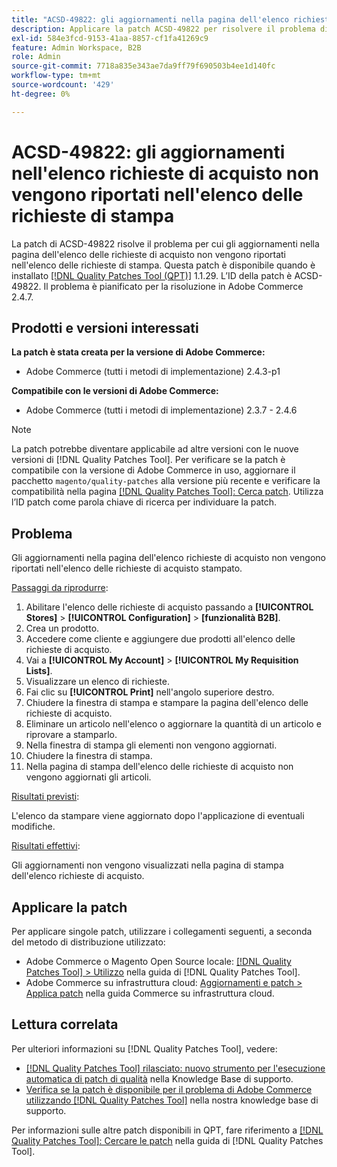 ```yaml
---
title: "ACSD-49822: gli aggiornamenti nella pagina dell'elenco richieste di acquisto non vengono riportati nell'elenco delle richieste di stampa"
description: Applicare la patch ACSD-49822 per risolvere il problema di Adobe Commerce, in cui gli aggiornamenti nella pagina dell'elenco delle richieste di acquisto non vengono riportati nell'elenco delle richieste di stampa.
exl-id: 584e3fcd-9153-41aa-8857-cf1fa41269c9
feature: Admin Workspace, B2B
role: Admin
source-git-commit: 7718a835e343ae7da9ff79f690503b4ee1d140fc
workflow-type: tm+mt
source-wordcount: '429'
ht-degree: 0%

---
```


# ACSD-49822: gli aggiornamenti nell&#39;elenco richieste di acquisto non vengono riportati nell&#39;elenco delle richieste di stampa

La patch di ACSD-49822 risolve il problema per cui gli aggiornamenti nella pagina dell&#39;elenco delle richieste di acquisto non vengono riportati nell&#39;elenco delle richieste di stampa. Questa patch è disponibile quando è installato [[!DNL Quality Patches Tool (QPT)]](/help/announcements/adobe-commerce-announcements/magento-quality-patches-released-new-tool-to-self-serve-quality-patches.md) 1.1.29. L’ID della patch è ACSD-49822. Il problema è pianificato per la risoluzione in Adobe Commerce 2.4.7.

## Prodotti e versioni interessati

**La patch è stata creata per la versione di Adobe Commerce:**

* Adobe Commerce (tutti i metodi di implementazione) 2.4.3-p1

**Compatibile con le versioni di Adobe Commerce:**

* Adobe Commerce (tutti i metodi di implementazione) 2.3.7 - 2.4.6

>[!NOTE]
>
>La patch potrebbe diventare applicabile ad altre versioni con le nuove versioni di [!DNL Quality Patches Tool]. Per verificare se la patch è compatibile con la versione di Adobe Commerce in uso, aggiornare il pacchetto `magento/quality-patches` alla versione più recente e verificare la compatibilità nella pagina [[!DNL Quality Patches Tool]: Cerca patch](https://experienceleague.adobe.com/tools/commerce-quality-patches/index.html?lang=it). Utilizza l’ID patch come parola chiave di ricerca per individuare la patch.

## Problema

Gli aggiornamenti nella pagina dell&#39;elenco richieste di acquisto non vengono riportati nell&#39;elenco delle richieste di acquisto stampato.

<u>Passaggi da riprodurre</u>:

1. Abilitare l&#39;elenco delle richieste di acquisto passando a **[!UICONTROL Stores]** > **[!UICONTROL Configuration]** > **[funzionalità B2B]**.
1. Crea un prodotto.
1. Accedere come cliente e aggiungere due prodotti all&#39;elenco delle richieste di acquisto.
1. Vai a **[!UICONTROL My Account]** > **[!UICONTROL My Requisition Lists]**.
1. Visualizzare un elenco di richieste.
1. Fai clic su **[!UICONTROL Print]** nell&#39;angolo superiore destro.
1. Chiudere la finestra di stampa e stampare la pagina dell&#39;elenco delle richieste di acquisto.
1. Eliminare un articolo nell&#39;elenco o aggiornare la quantità di un articolo e riprovare a stamparlo.
1. Nella finestra di stampa gli elementi non vengono aggiornati.
1. Chiudere la finestra di stampa.
1. Nella pagina di stampa dell&#39;elenco delle richieste di acquisto non vengono aggiornati gli articoli.

<u>Risultati previsti</u>:

L&#39;elenco da stampare viene aggiornato dopo l&#39;applicazione di eventuali modifiche.

<u>Risultati effettivi</u>:

Gli aggiornamenti non vengono visualizzati nella pagina di stampa dell&#39;elenco richieste di acquisto.

## Applicare la patch

Per applicare singole patch, utilizzare i collegamenti seguenti, a seconda del metodo di distribuzione utilizzato:

* Adobe Commerce o Magento Open Source locale: [[!DNL Quality Patches Tool] > Utilizzo](https://experienceleague.adobe.com/docs/commerce-operations/tools/quality-patches-tool/usage.html?lang=it) nella guida di [!DNL Quality Patches Tool].
* Adobe Commerce su infrastruttura cloud: [Aggiornamenti e patch > Applica patch](https://experienceleague.adobe.com/docs/commerce-cloud-service/user-guide/develop/upgrade/apply-patches.html?lang=it) nella guida Commerce su infrastruttura cloud.

## Lettura correlata

Per ulteriori informazioni su [!DNL Quality Patches Tool], vedere:

* [[!DNL Quality Patches Tool] rilasciato: nuovo strumento per l&#39;esecuzione automatica di patch di qualità](/help/announcements/adobe-commerce-announcements/magento-quality-patches-released-new-tool-to-self-serve-quality-patches.md) nella Knowledge Base di supporto.
* [Verifica se la patch è disponibile per il problema di Adobe Commerce utilizzando  [!DNL Quality Patches Tool]](/help/support-tools/patches-available-in-qpt-tool/check-patch-for-magento-issue-with-magento-quality-patches.md) nella nostra knowledge base di supporto.

Per informazioni sulle altre patch disponibili in QPT, fare riferimento a [[!DNL Quality Patches Tool]: Cercare le patch](https://experienceleague.adobe.com/tools/commerce-quality-patches/index.html?lang=it) nella guida di [!DNL Quality Patches Tool].
